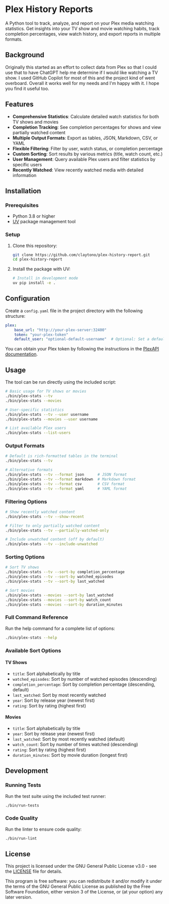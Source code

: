# Plex History Reports

A Python tool to track, analyze, and report on your Plex media watching statistics.
Get insights into your TV show and movie watching habits, track completion
percentages, view watch history, and export reports in multiple formats.

## Background

Originally this started as an effort to collect data from Plex so that I could
use that to have ChatGPT help me determine if I would like watching a TV show. I
used GitHub Copilot for most of this and the project kind of went overboard.
Overall it works well for my needs and I'm happy with it.  I hope you find it
useful too.

## Features

- **Comprehensive Statistics**: Calculate detailed watch statistics for both TV shows
    and movies
- **Completion Tracking**: See completion percentages for shows and view partially
    watched content
- **Multiple Output Formats**: Export as tables, JSON, Markdown, CSV, or YAML
- **Flexible Filtering**: Filter by user, watch status, or completion percentage
- **Custom Sorting**: Sort results by various metrics (title, watch count, etc.)
- **User Management**: Query available Plex users and filter statistics by specific
    users
- **Recently Watched**: View recently watched media with detailed information

## Installation

### Prerequisites

- Python 3.8 or higher
- [UV](https://github.com/astral-sh/uv) package management tool

### Setup

1. Clone this repository:

    ```bash
    git clone https://github.com/claytono/plex-history-report.git
    cd plex-history-report
    ```

2. Install the package with UV:

    ```bash
    # Install in development mode
    uv pip install -e .
    ```

## Configuration

Create a `config.yaml` file in the project directory with the following structure:

```yaml
plex:
    base_url: "http://your-plex-server:32400"
    token: "your-plex-token"
    default_user: "optional-default-username"  # Optional: Set a default user
```

You can obtain your Plex token by following the instructions in the
[PlexAPI documentation](https://github.com/pkkid/python-plexapi#getting-a-plex-token).

## Usage

The tool can be run directly using the included script:

```bash
# Basic usage for TV shows or movies
./bin/plex-stats --tv
./bin/plex-stats --movies

# User-specific statistics
./bin/plex-stats --tv --user username
./bin/plex-stats --movies --user username

# List available Plex users
./bin/plex-stats --list-users
```

### Output Formats

```bash
# Default is rich-formatted tables in the terminal
./bin/plex-stats --tv

# Alternative formats
./bin/plex-stats --tv --format json      # JSON format
./bin/plex-stats --tv --format markdown  # Markdown format
./bin/plex-stats --tv --format csv       # CSV format
./bin/plex-stats --tv --format yaml      # YAML format
```

### Filtering Options

```bash
# Show recently watched content
./bin/plex-stats --tv --show-recent

# Filter to only partially watched content
./bin/plex-stats --tv --partially-watched-only

# Include unwatched content (off by default)
./bin/plex-stats --tv --include-unwatched
```

### Sorting Options

```bash
# Sort TV shows
./bin/plex-stats --tv --sort-by completion_percentage
./bin/plex-stats --tv --sort-by watched_episodes
./bin/plex-stats --tv --sort-by last_watched

# Sort movies
./bin/plex-stats --movies --sort-by last_watched
./bin/plex-stats --movies --sort-by watch_count
./bin/plex-stats --movies --sort-by duration_minutes
```

### Full Command Reference

Run the help command for a complete list of options:

```bash
./bin/plex-stats --help
```

### Available Sort Options

#### TV Shows

- `title`: Sort alphabetically by title
- `watched_episodes`: Sort by number of watched episodes (descending)
- `completion_percentage`: Sort by completion percentage (descending, default)
- `last_watched`: Sort by most recently watched
- `year`: Sort by release year (newest first)
- `rating`: Sort by rating (highest first)

#### Movies

- `title`: Sort alphabetically by title
- `year`: Sort by release year (newest first)
- `last_watched`: Sort by most recently watched (default)
- `watch_count`: Sort by number of times watched (descending)
- `rating`: Sort by rating (highest first)
- `duration_minutes`: Sort by movie duration (longest first)

## Development

### Running Tests

Run the test suite using the included test runner:

```bash
./bin/run-tests
```

### Code Quality

Run the linter to ensure code quality:

```bash
./bin/run-lint
```

## License

This project is licensed under the GNU General Public License v3.0 - see the
[LICENSE](LICENSE) file for details.

This program is free software: you can redistribute it and/or modify it under the
terms of the GNU General Public License as published by the Free Software
Foundation, either version 3 of the License, or (at your option) any later version.
